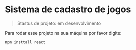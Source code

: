 <h1>Sistema de cadastro de jogos</h1>

> Stastus de projeto: em desenvolvimento

Para rodar esse projeto na sua máquina por favor digite:

```
npm insttall react
```
